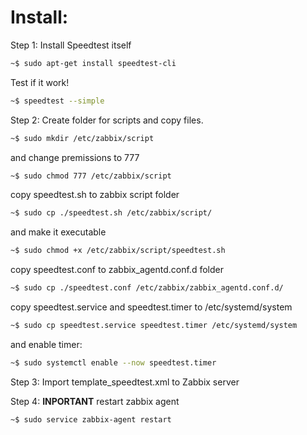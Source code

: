 # Install:

Step 1: Install Speedtest itself

```bash
~$ sudo apt-get install speedtest-cli
```

Test if it work!
```bash
~$ speedtest --simple
```
Step 2: Create folder for scripts and copy files.
```bash
~$ sudo mkdir /etc/zabbix/script
```
and change premissions to 777
```bash
~$ sudo chmod 777 /etc/zabbix/script
```
copy speedtest.sh to zabbix script folder
```bash
~$ sudo cp ./speedtest.sh /etc/zabbix/script/
```
and make it executable
```bash
~$ sudo chmod +x /etc/zabbix/script/speedtest.sh
```
copy speedtest.conf to zabbix_agentd.conf.d folder
```bash
~$ sudo cp ./speedtest.conf /etc/zabbix/zabbix_agentd.conf.d/
```
copy speedtest.service and speedtest.timer to /etc/systemd/system
```bash
~$ sudo cp speedtest.service speedtest.timer /etc/systemd/system
```
and enable timer:
```bash
~$ sudo systemctl enable --now speedtest.timer
```
Step 3: Import template_speedtest.xml to Zabbix server

Step 4: **INPORTANT** restart zabbix agent
```bash
~$ sudo service zabbix-agent restart
```
